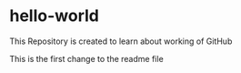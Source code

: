 # hello-world
This Repository is created to learn about working of GitHub 


This is the first change to the readme file
